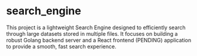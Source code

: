 # search_engine
This project is a lightweight Search Engine designed to efficiently search through large datasets stored in multiple files. It focuses on building a robust Golang backend server and a React frontend (PENDING) application to provide a smooth, fast search experience.

